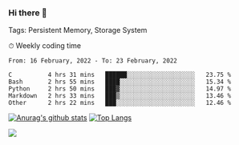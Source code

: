 ### Hi there 👋

Tags: Persistent Memory, Storage System

<!--

[![Anurag's github stats](https://github-readme-stats.vercel.app/api?username=wwyf)](https://github.com/anuraghazra/github-readme-stats)

[![Anurag's github stats](https://github-readme-stats.vercel.app/api?username=wwyf&count_private=true)](https://github.com/anuraghazra/github-readme-stats)


[![Top Langs](https://github-readme-stats.vercel.app/api/top-langs/?username=wwyf&count_private=true&&hide=jupyter%20notebook,html)](https://github.com/anuraghazra/github-readme-stats)



-->


⏱ Weekly coding time

<!--START_SECTION:waka-->
```text
From: 16 February, 2022 - To: 23 February, 2022

C          4 hrs 31 mins   ██████░░░░░░░░░░░░░░░░░░░   23.75 % 
Bash       2 hrs 55 mins   ████░░░░░░░░░░░░░░░░░░░░░   15.34 % 
Python     2 hrs 50 mins   ███▓░░░░░░░░░░░░░░░░░░░░░   14.97 % 
Markdown   2 hrs 33 mins   ███▒░░░░░░░░░░░░░░░░░░░░░   13.46 % 
Other      2 hrs 22 mins   ███░░░░░░░░░░░░░░░░░░░░░░   12.46 % 
```
<!--END_SECTION:waka-->



[![Anurag's github stats](https://github-readme-stats.vercel.app/api?username=wwyf&count_private=true&show_icons=true&hide_border=true)](https://github.com/anuraghazra/github-readme-stats) [![Top Langs](https://github-readme-stats.vercel.app/api/top-langs/?username=wwyf&count_private=true&hide=jupyter%20notebook,html,OpenEdge%20ABL&langs_count=10&layout=compact&hide_border=true)](https://github.com/anuraghazra/github-readme-stats)

<!--

[![willianrod's wakatime stats](https://github-readme-stats.vercel.app/api/wakatime?username=wwyf)](https://github.com/anuraghazra/github-readme-stats)


-->

![](https://hit.yhype.me/github/profile?user_id=23121291)
